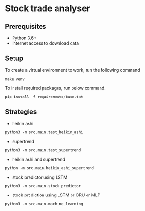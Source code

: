 # Stock trade analyser

Prerequisites
-------------
* Python 3.6+
* Internet access to download data

Setup
-----
To create a virtual environment to work, run the following command
```shell
make venv
```
To install required packages, run below command.
```shell
pip install -f requirements/base.txt
```

Strategies
----------
* heikin ashi
```shell
python3 -m src.main.test_heikin_ashi 
```
* supertrend
```shell
python3 -m src.main.test_supertrend
```
* heikin ashi and supertrend
```shell
python -m src.main.heikin_ashi_supertrend
```
* stock predictor using LSTM
```shell
python3 -m src.main.stock_predictor
```
* stock prediction using LSTM or GRU or MLP
```shell
python3 -m src.main.machine_learning
```



